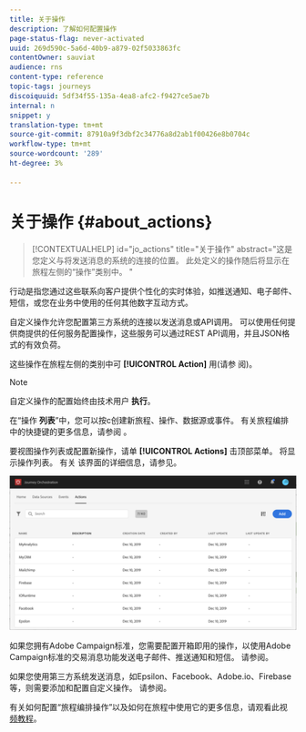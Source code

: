 ```yaml
---
title: 关于操作
description: 了解如何配置操作
page-status-flag: never-activated
uuid: 269d590c-5a6d-40b9-a879-02f5033863fc
contentOwner: sauviat
audience: rns
content-type: reference
topic-tags: journeys
discoiquuid: 5df34f55-135a-4ea8-afc2-f9427ce5ae7b
internal: n
snippet: y
translation-type: tm+mt
source-git-commit: 87910a9f3dbf2c34776a8d2ab1f00426e8b0704c
workflow-type: tm+mt
source-wordcount: '289'
ht-degree: 3%

---
```



# 关于操作 {#about_actions}

>[!CONTEXTUALHELP]
>id="jo_actions"
>title="关于操作"
>abstract="这是您定义与将发送消息的系统的连接的位置。 此处定义的操作随后将显示在旅程左侧的“操作”类别中。 "

行动是指您通过这些联系向客户提供个性化的实时体验，如推送通知、电子邮件、短信，或您在业务中使用的任何其他数字互动方式。

自定义操作允许您配置第三方系统的连接以发送消息或API调用。 可以使用任何提供商提供的任何服务配置操作，这些服务可以通过REST API调用，并且JSON格式的有效负荷。

这些操作在旅程左侧的类别中可 **[!UICONTROL Action]** 用(请参 [](../building-journeys/about-action-activities.md) 阅)。

>[!NOTE]
>
>自定义操作的配置始终由技术用户 **执行**。

在“操作 **列表**”中，您可以按c创建新旅程、操作、数据源或事件。 有关旅程编排中的快捷键的更多信息，请参阅 [](../about/user-interface.md#section_ksq_zr1_ffb)。

要视图操作列表或配置新操作，请单 **[!UICONTROL Actions]** 击顶部菜单。 将显示操作列表。 有关 [](../about/user-interface.md) 该界面的详细信息，请参见。

![](../assets/custom1.png)

如果您拥有Adobe Campaign标准，您需要配置开箱即用的操作，以使用Adobe Campaign标准的交易消息功能发送电子邮件、推送通知和短信。 请参阅[](../action/working-with-adobe-campaign.md)。

如果您使用第三方系统发送消息，如Epsilon、Facebook、Adobe.io、Firebase等，则需要添加和配置自定义操作。 请参阅[](../action/about-custom-action-configuration.md)。

有关如何配置“旅程编排操作”以及如何在旅程中使用它的更多信息，请观看此视 [频教程](https://docs.adobe.com/content/help/en/platform-learn/tutorials/journey-orchestration/configure-actions.html)。

